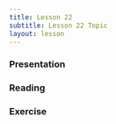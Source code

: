 ```yaml
---
title: Lesson 22
subtitle: Lesson 22 Topic
layout: lesson
---
```


<h3>Presentation</h3>
<h3>Reading</h3>
<h3>Exercise</h3>
